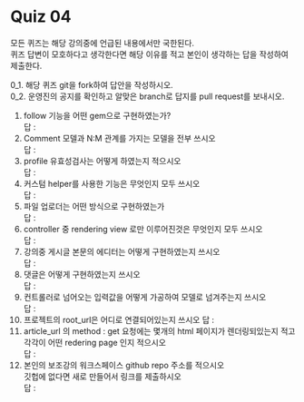 Quiz 04
=

모든 퀴즈는 해당 강의중에 언급된 내용에서만 국한된다.  
퀴즈 답변이 모호하다고 생각한다면 해당 이유를 적고 본인이 생각하는 답을 작성하여 제출한다.  

0_1. 해당 퀴즈 git을 fork하여 답안을 작성하시오.  
0_2. 운영진의 공지를 확인하고 알맞은 branch로 답지를 pull request를 보내시오.  
1. follow 기능을 어떤 gem으로 구현하였는가?  
    답 :  
2. Comment 모델과 N:M 관계를 가지는 모델을 전부 쓰시오  
    답 : 
3. profile 유효성검사는 어떻게 하였는지 적으시오  
    답 :  
4. 커스텀 helper를 사용한 기능은 무엇인지 모두 쓰시오  
    답 : 
5. 파일 업로더는 어떤 방식으로 구현하였는가  
    답 :  
6. controller 중 rendering view 로만 이루어진것은 무엇인지 모두 쓰시오   
    답 :  
7. 강의중 게시글 본문의 에디터는 어떻게 구현하였는지 쓰시오  
    답 : 
8. 댓글은 어떻게 구현하였는지 쓰시오   
    답 : 
9. 컨트롤러로 넘어오는 입력값을 어떻게 가공하여 모델로 넘겨주는지 쓰시오  
    답 :  
10. 프로젝트의 root_url은 어디로 연결되어있는지 쓰시오
    답 : 
11. article_url 의 method : get 요청에는 몇개의 html 페이지가 렌더링되있는지 적고 각각이 어떤 redering page 인지 적으시오  
    답 : 
12. 본인의 보조강의 워크스페이스 github repo 주소를 적으시오  
깃헙에 없다면 새로 만들어서 링크를 제출하시오   
    답 : 